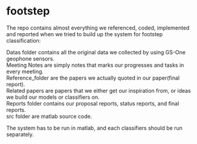 # footstep
The repo contains almost everything we referenced, coded, implemented and reported when we tried to build up the system for footstep classification:  

Datas folder contains all the original data we collected by using GS-One geophone sensors.  
Meeting Notes are simply notes that marks our progresses and tasks in every meeting.  
Reference_folder are the papers we actually quoted in our paper(final report).  
Related papers are papers that we either get our inspiration from, or ideas we build our models or classifiers on.  
Reports folder contains our proposal reports, status reports, and final reports.  
src folder are matlab source code.  

The system has to be run in matlab, and each classifiers should be run separately.
